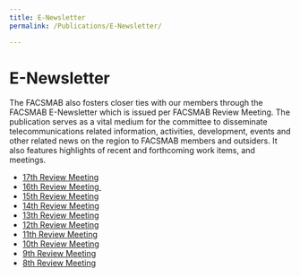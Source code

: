 ```yaml
---
title: E-Newsletter
permalink: /Publications/E-Newsletter/

---
```

<div class="section-content">
   <h1>E-Newsletter</h1>
   <p>The FACSMAB also fosters closer ties with our members through the FACSMAB E-Newsletter which is issued per FACSMAB Review Meeting. The publication serves as a vital medium for the committee to disseminate telecommunications related information, activities, development, events and other related news on the region to FACSMAB members and outsiders. It also features highlights of recent and forthcoming work items, and meetings.</p>
   <ul>
      <li><a href="/Publications/E-Newsletter/17th-Review-Meeting" target="_blank">17th Review Meeting</a></li>
      <li><a href="/Publications/E-Newsletter/16th-Review-Meeting" target="_blank">16th Review Meeting&nbsp;</a></li>
      <li><a href="/Publications/E-Newsletter/15th-Review-Meeting" target="_blank">15th Review Meeting</a></li>
      <li><a href="/Publications/E-Newsletter/14th-Review-Meeting" target="_blank">14th Review Meeting</a></li>
      <li><a href="/Publications/E-Newsletter/13th-Review-Meeting" target="_blank">13th Review Meeting</a></li>
      <li><a href="/Publications/E-Newsletter/12th-Review-Meeting" target="_blank">12th Review Meeting</a></li>
      <li><a href="/Publications/E-Newsletter/11th-Review-Meeting" target="_blank">11th Review Meeting</a></li>
      <li><a href="/Publications/E-Newsletter/10th-Review-Meeting" target="_blank">10th Review Meeting</a></li>
      <li><a href="/Publications/E-Newsletter/9th-Review-Meeting" target="_blank">9th Review Meeting</a></li>
      <li><a href="/Publications/E-Newsletter/8th-Review-Meeting" target="_blank">8th Review Meeting</a></li>
   </ul>
</div>
